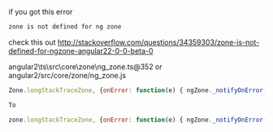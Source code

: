 if you got this error
````html
zone is not defined for ng zone
`````

check this out http://stackoverflow.com/questions/34359303/zone-is-not-defined-for-ngzone-angular22-0-0-beta-0

angular2\ts\src\core\zone\ng_zone.ts@352 or angular2/src/core/zone/ng_zone.js
````js
Zone.longStackTraceZone, {onError: function(e) { ngZone._notifyOnError(this, e); ***REMOVED******REMOVED***);

To

zone.longStackTraceZone, {onError: function(e) { ngZone._notifyOnError(this, e); ***REMOVED******REMOVED***);
````
